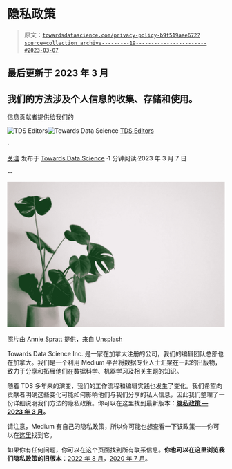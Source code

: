 # 隐私政策

> 原文：[`towardsdatascience.com/privacy-policy-b9f519aae672?source=collection_archive---------19-----------------------#2023-03-07`](https://towardsdatascience.com/privacy-policy-b9f519aae672?source=collection_archive---------19-----------------------#2023-03-07)

## 最后更新于 2023 年 3 月

## 我们的方法涉及个人信息的收集、存储和使用。

信息贡献者提供给我们的

[](https://towardsdatascience.medium.com/?source=post_page-----b9f519aae672--------------------------------)![TDS Editors](https://towardsdatascience.medium.com/?source=post_page-----b9f519aae672--------------------------------)[](https://towardsdatascience.com/?source=post_page-----b9f519aae672--------------------------------)![Towards Data Science](https://towardsdatascience.com/?source=post_page-----b9f519aae672--------------------------------) [TDS Editors](https://towardsdatascience.medium.com/?source=post_page-----b9f519aae672--------------------------------)

·

[关注](https://medium.com/m/signin?actionUrl=https%3A%2F%2Fmedium.com%2F_%2Fsubscribe%2Fuser%2F7e12c71dfa81&operation=register&redirect=https%3A%2F%2Ftowardsdatascience.com%2Fprivacy-policy-b9f519aae672&user=TDS+Editors&userId=7e12c71dfa81&source=post_page-7e12c71dfa81----b9f519aae672---------------------post_header-----------) 发布于 [Towards Data Science](https://towardsdatascience.com/?source=post_page-----b9f519aae672--------------------------------) ·1 分钟阅读·2023 年 3 月 7 日[](https://medium.com/m/signin?actionUrl=https%3A%2F%2Fmedium.com%2F_%2Fvote%2Ftowards-data-science%2Fb9f519aae672&operation=register&redirect=https%3A%2F%2Ftowardsdatascience.com%2Fprivacy-policy-b9f519aae672&user=TDS+Editors&userId=7e12c71dfa81&source=-----b9f519aae672---------------------clap_footer-----------)

--

[](https://medium.com/m/signin?actionUrl=https%3A%2F%2Fmedium.com%2F_%2Fbookmark%2Fp%2Fb9f519aae672&operation=register&redirect=https%3A%2F%2Ftowardsdatascience.com%2Fprivacy-policy-b9f519aae672&source=-----b9f519aae672---------------------bookmark_footer-----------)![](img/c4152b9ef23c1304dded2e465417aec5.png)

照片由 [Annie Spratt](https://unsplash.com/@anniespratt?utm_source=medium&utm_medium=referral) 提供，来自 [Unsplash](https://unsplash.com/?utm_source=medium&utm_medium=referral)

Towards Data Science Inc. 是一家在加拿大注册的公司，我们的编辑团队总部也在加拿大。我们是一个利用 Medium 平台将数据专业人士汇聚在一起的出版物，致力于分享和拓展他们在数据科学、机器学习及相关主题的知识。

随着 TDS 多年来的演变，我们的工作流程和编辑实践也发生了变化。我们希望向贡献者明确这些变化可能如何影响他们与我们分享的私人信息，因此我们整理了一份详细说明我们方法的隐私政策。你可以在这里找到最新版本：[**隐私政策 — 2023 年 3 月**](https://drive.google.com/file/d/164sFVCsFWHV-wpFRE-Cnh0W064mtg0jL/view?usp=sharing)**。**

请注意，Medium 有自己的隐私政策，所以你可能也想查看一下该政策——你可以在[这里](https://policy.medium.com/medium-privacy-policy-f03bf92035c9)找到它。

如果你有任何问题，你可以在这个页面找到所有联系信息。**你也可以在这里浏览我们隐私政策的旧版本**：[2022 年 8 月](https://drive.google.com/file/d/1grE-G6CfjNf7hW-Hces0m0IVdmuO4P61/view?usp=sharing)，[2020 年 7 月](https://drive.google.com/file/d/1ic830kcXrh-XTq60xsuptIfg-xFTmFlB/view?usp=sharing)。
